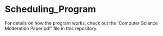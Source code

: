 # Scheduling_Program
For details on how the program works, check out the 'Computer Science Moderation Paper.pdf' file in this repository.